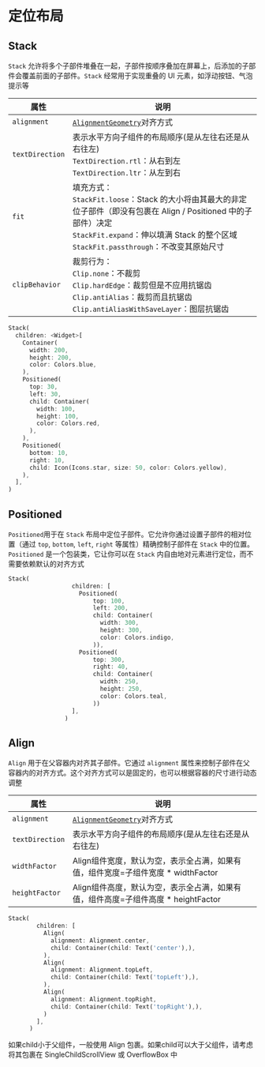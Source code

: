 # 定位布局



## Stack

`Stack` 允许将多个子部件堆叠在一起，子部件按顺序叠加在屏幕上，后添加的子部件会覆盖前面的子部件。`Stack` 经常用于实现重叠的 UI 元素，如浮动按钮、气泡提示等

| 属性            | 说明                                                         |
| --------------- | ------------------------------------------------------------ |
| `alignment`     | [`AlignmentGeometry`](align.md#alignmentgeometry)对齐方式            |
| `textDirection` | 表示水平方向子组件的布局顺序(是从左往右还是从右往左)<br/>`TextDirection.rtl`：从右到左 <br/>`TextDirection.ltr`：从左到右 |
| `fit`           | 填充方式：<br/>`StackFit.loose`：Stack 的大小将由其最大的非定位子部件（即没有包裹在 Align / Positioned 中的子部件）决定<br/>`StackFit.expand`：伸以填满 Stack 的整个区域<br/>`StackFit.passthrough`：不改变其原始尺寸 |
| `clipBehavior`  | 裁剪行为：<br/>`Clip.none`：不裁剪<br/>`Clip.hardEdge`：裁剪但是不应用抗锯齿<br/>`Clip.antiAlias`：裁剪而且抗锯齿<br/>`Clip.antiAliasWithSaveLayer`：图层抗锯齿 |

```dart
Stack(
  children: <Widget>[
    Container(
      width: 200,
      height: 200,
      color: Colors.blue,
    ),
    Positioned(
      top: 30,
      left: 30,
      child: Container(
        width: 100,
        height: 100,
        color: Colors.red,
      ),
    ),
    Positioned(
      bottom: 10,
      right: 10,
      child: Icon(Icons.star, size: 50, color: Colors.yellow),
    ),
  ],
)
```



## Positioned

`Positioned`用于在 `Stack` 布局中定位子部件。它允许你通过设置子部件的相对位置（通过 `top`, `bottom`, `left`, `right` 等属性）精确控制子部件在 `Stack` 中的位置。`Positioned` 是一个包装类，它让你可以在 `Stack` 内自由地对元素进行定位，而不需要依赖默认的对齐方式

```dart
Stack(
                  children: [
                    Positioned(
                        top: 100,
                        left: 200,
                        child: Container(
                          width: 300,
                          height: 300,
                          color: Colors.indigo,
                        )),
                    Positioned(
                        top: 300,
                        right: 40,
                        child: Container(
                          width: 250,
                          height: 250,
                          color: Colors.teal,
                        ))
                  ],
                )
```



## Align

`Align` 用于在父容器内对齐其子部件。它通过 `alignment` 属性来控制子部件在父容器内的对齐方式。这个对齐方式可以是固定的，也可以根据容器的尺寸进行动态调整

| 属性            | 说明                                                    |
| -------------- |-------------------------------------------------------|
| `alignment`    | [`AlignmentGeometry`](align.md#alignmentgeometry)对齐方式 |
| `textDirection` | 表示水平方向子组件的布局顺序(是从左往右还是从右往左)                           |
| `widthFactor`  | Align组件宽度，默认为空，表示全占满，如果有值，组件宽度=子组件宽度 * widthFactor    |
| `heightFactor` | Align组件高度，默认为空，表示全占满，如果有值，组件高度=子组件高度 * heightFactor   |

```dart
Stack(
        children: [
          Align(
            alignment: Alignment.center,
            child: Container(child: Text('center'),),
          ),
          Align(
            alignment: Alignment.topLeft,
            child: Container(child: Text('topLeft'),),
          ),
          Align(
            alignment: Alignment.topRight,
            child: Container(child: Text('topRight'),),
          )
        ],
      )
```

<note>如果child小于父组件，一般使用 Align 包裹。如果child可以大于父组件，请考虑将其包裹在 SingleChildScrollView 或 OverflowBox 中</note>

